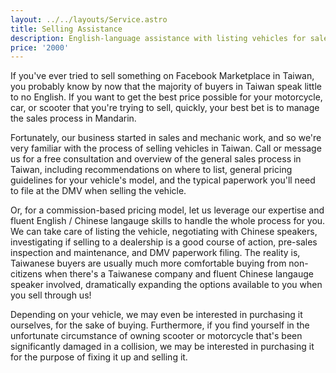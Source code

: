 ```yaml
---
layout: ../../layouts/Service.astro
title: Selling Assistance
description: English-language assistance with listing vehicles for sale, negotiating with Chinese speakers, and filing DMV paperwork.
price: '2000'
---
```


If you've ever tried to sell something on Facebook Marketplace in Taiwan, you probably know by now that the majority of buyers in Taiwan
speak little to no English. If you want to get the best price possible for your motorcycle, car, or scooter that you're trying to sell, quickly,
your best bet is to manage the sales process in Mandarin.

Fortunately, our business started in sales and mechanic work, and so we're very familiar with the process of selling vehicles in Taiwan.
Call or message us for a free consultation and overview of the general sales process in Taiwan, including recommendations on where to list,
general pricing guidelines for your vehicle's model, and the typical paperwork you'll need to file at the DMV when selling the vehicle.

Or, for a commission-based pricing model, let us leverage our expertise and fluent English / Chinese langauge skills to handle the
whole process for you. We can take care of listing the vehicle, negotiating with Chinese speakers, investigating if selling to a dealership
is a good course of action, pre-sales inspection and maintenance, and DMV paperwork filing. The reality is, Taiwanese buyers are usually much more comfortable
buying from non-citizens when there's a Taiwanese company and fluent Chinese langauge speaker involved, dramatically expanding the options
available to you when you sell through us!

Depending on your vehicle, we may even be interested in purchasing it ourselves, for the sake of buying. Furthermore, if you find yourself
in the unfortunate circumstance of owning scooter or motorcycle that's been significantly damaged in a collision, we may be interested
in purchasing it for the purpose of fixing it up and selling it.
